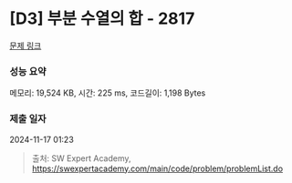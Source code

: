 # [D3] 부분 수열의 합 - 2817 

[문제 링크](https://swexpertacademy.com/main/code/problem/problemDetail.do?contestProbId=AV7IzvG6EksDFAXB) 

### 성능 요약

메모리: 19,524 KB, 시간: 225 ms, 코드길이: 1,198 Bytes

### 제출 일자

2024-11-17 01:23



> 출처: SW Expert Academy, https://swexpertacademy.com/main/code/problem/problemList.do